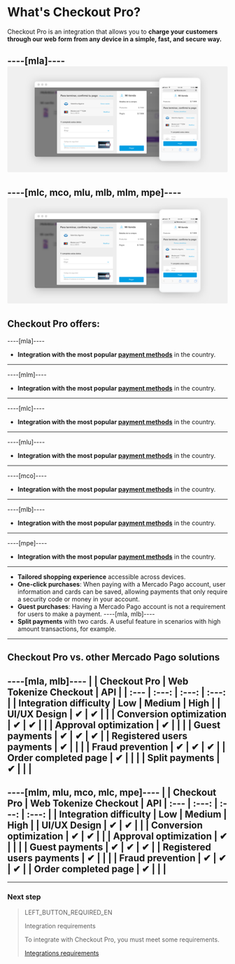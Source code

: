 # What's Checkout Pro?

Checkout Pro is an integration that allows you to **charge your customers through our web form from any device in a simple, fast, and secure way.**

----[mla]----
![Basic-Checkout](/images/web-payment-checkout/cho-modal-mobile.png)
------------
----[mlc, mco, mlu, mlb, mlm, mpe]----
![Basic-Checkout](/images/web-payment-checkout/checkout-modal-sv.png)
------------

## Checkout Pro offers:

----[mla]----
* **Integration with the most popular [payment methods](https://www.mercadopago.com.ar/ayuda/medios-de-pago-cuotas-promociones_264)** in the country.
------------
----[mlm]----
*  **Integration with the most popular [payment methods](https://www.mercadopago.com.mx/ayuda/medios-de-pago-cuotas-promociones_264)** in the country.
------------
----[mlc]----
* **Integration with the most popular [payment methods](https://www.mercadopago.cl/ayuda/medios-de-pago-cuotas-promociones_264)** in the country.
------------
----[mlu]----
* **Integration with the most popular [payment methods](https://www.mercadopago.com.uy/ayuda/medios-de-pago-cuotas-promociones_264)** in the country.
------------
----[mco]----
* **Integration with the most popular [payment methods](https://www.mercadopago.com.co/ayuda/medios-de-pago-cuotas-promociones_264)** in the country.
------------
----[mlb]----
* **Integration with the most popular [payment methods](https://www.mercadopago.com.br/ajuda/meios-de-pagamento-parcelamento_265)** in the country.
------------
----[mpe]----
* **Integration with the most popular [payment methods](https://www.mercadopago.com.pe/ayuda/medios-de-pago-cuotas-promociones_264)** in the country.
------------

* **Tailored shopping experience** accessible across devices.
* **One-click purchases**: When paying with a Mercado Pago account, user information and cards can be saved, allowing payments that only require a security code or money in your account.
* **Guest purchases**: Having a Mercado Pago account is not a requirement for users to make a payment.
----[mla, mlb]----
* **Split payments** with two cards. A useful feature in scenarios with high amount transactions, for example.
------------

## Checkout Pro vs. other Mercado Pago solutions

----[mla, mlb]----
|                               | Checkout Pro | Web Tokenize Checkout | API |
| :--- | :---: | :---: | :---: |
| Integration difficulty        | Low | Medium | High |
| UI/UX Design                  | ✔ | ✔ |   |
| Conversion optimization       | ✔ | ✔ |   |
| Approval optimization         | ✔ |   |   |
| Guest payments                | ✔ | ✔ | ✔ |
| Registered users payments     | ✔ |   |   |
| Fraud prevention              | ✔ | ✔ | ✔ |
| Order completed page          | ✔ |   |   |
| Split payments                | ✔ |   |   |
------------
----[mlm, mlu, mco, mlc, mpe]----
|                               | Checkout Pro | Web Tokenize Checkout | API
| :--- | :---: | :---: | :---: |
| Integration difficulty        | Low | Medium | High |
| UI/UX Design                  | ✔ | ✔ |   |
| Conversion optimization       | ✔ | ✔ |   |
| Approval optimization         | ✔ |   |   |
| Guest payments                | ✔ | ✔ | ✔ |
| Registered users payments     | ✔ |   |   |
| Fraud prevention              | ✔ | ✔ | ✔ |
| Order completed page          | ✔ |   |   |
------------

---

### Next step

> LEFT_BUTTON_REQUIRED_EN
>
> Integration requirements
>
> To integrate with Checkout Pro, you must meet some requirements.
>
> [Integrations requirements](https://www.mercadopago[FAKER][URL][DOMAIN]/developers/en/guides/online-payments/checkout-pro/previous-requirements)
>
